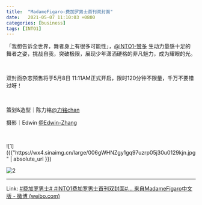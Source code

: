 ```yaml
---
title:  "MadameFigaro-费加罗男士首刊双封面"
date:   2021-05-07 11:10:03 +0800
categories: [business]
tags: [INTO1]
---
```



「我想告诉全世界，舞者身上有很多可能性」，[@INTO1-赞多](https://weibo.com/n/INTO1-赞多?from=feed&loc=at) 生动力量感十足的舞者之姿，挑战自我，突破极限，展现少年潇洒硬格的非凡魅力，成为耀眼的光。

<br/>

双封面杂志预售将于5月8日 11:11AM正式开启，限时120分钟不限量，千万不要错过呀！

<br/>

策划&造型｜陈力铭[@力铭chan](https://weibo.com/n/力铭chan?from=feed&loc=at)

摄影｜Edwin [@Edwin-Zhang](https://weibo.com/n/Edwin-Zhang?from=feed&loc=at)

<br/>

![1]({{"https:\/\/wx4.sinaimg.cn\/large\/006gWHNZgy1gq97uzrp05j30u0129kjn.jpg" | absolute_url }})

![2](https://wx4.sinaimg.cn//large//006gWHNZgy1gq97uzrp05j30u0129kjn.jpg)

****

Link: [#费加罗男士# #INTO1费加罗男士首刊双封面#... 来自MadameFigaro中文版 - 微博 (weibo.com)](https://www.weibo.com/5747209783/Kel3MFvoP)